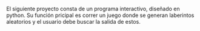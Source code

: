 El siguiente proyecto consta de un programa interactivo, diseñado en python. 
Su función pricipal es correr un juego donde se generan laberintos aleatorios
y el usuario debe buscar la salida de estos.